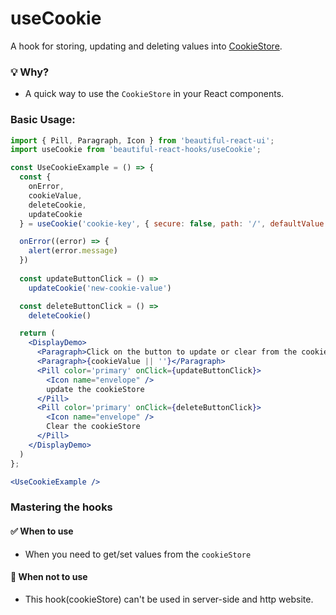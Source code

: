 # useCookie

A hook for storing, updating and deleting values into [CookieStore](https://developer.mozilla.org/en-US/docs/Web/API/CookieStore).

### 💡 Why?

- A quick way to use the `CookieStore` in your React components.

### Basic Usage:

```jsx harmony
import { Pill, Paragraph, Icon } from 'beautiful-react-ui';
import useCookie from 'beautiful-react-hooks/useCookie'; 

const UseCookieExample = () => {
  const {
    onError,
    cookieValue,
    deleteCookie,
    updateCookie
  } = useCookie('cookie-key', { secure: false, path: '/', defaultValue: 'default-value' });

  onError((error) => {
    alert(error.message)
  })
  
  const updateButtonClick = () =>
    updateCookie('new-cookie-value')

  const deleteButtonClick = () =>
    deleteCookie()

  return (
    <DisplayDemo>
      <Paragraph>Click on the button to update or clear from the cookieStore</Paragraph>
      <Paragraph>{cookieValue || ''}</Paragraph>
      <Pill color='primary' onClick={updateButtonClick}>
        <Icon name="envelope" />
        update the cookieStore
      </Pill>
      <Pill color='primary' onClick={deleteButtonClick}>
        <Icon name="envelope" />
        Clear the cookieStore
      </Pill>
    </DisplayDemo>
  )
};

<UseCookieExample />
```

### Mastering the hooks

#### ✅ When to use

- When you need to get/set values from the `cookieStore` 

#### 🛑 When not to use

- This hook(cookieStore) can't be used in server-side and http website.
